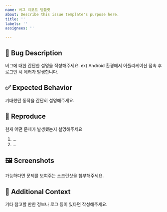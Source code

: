 ```yaml
---
name: 버그 리포트 탬플릿
about: Describe this issue template's purpose here.
title: ''
labels: ''
assignees: ''

---
```


## 🐞 Bug Description  
버그에 대한 간단한 설명을 작성해주세요.
ex) Android 환경에서 어플리케이션 접속 후 로그인 시 에러가 발생합니다.

## ✅ Expected Behavior  
기대했던 동작을 간단히 설명해주세요.

## 🔁 Reproduce  
현재 어떤 문제가 발생했는지 설명해주세요
1. ...
2. ...

## 🖼️ Screenshots  
가능하다면 문제를 보여주는 스크린샷을 첨부해주세요.

## 🧩 Additional Context  
기타 참고할 만한 정보나 로그 등이 있다면 작성해주세요.
